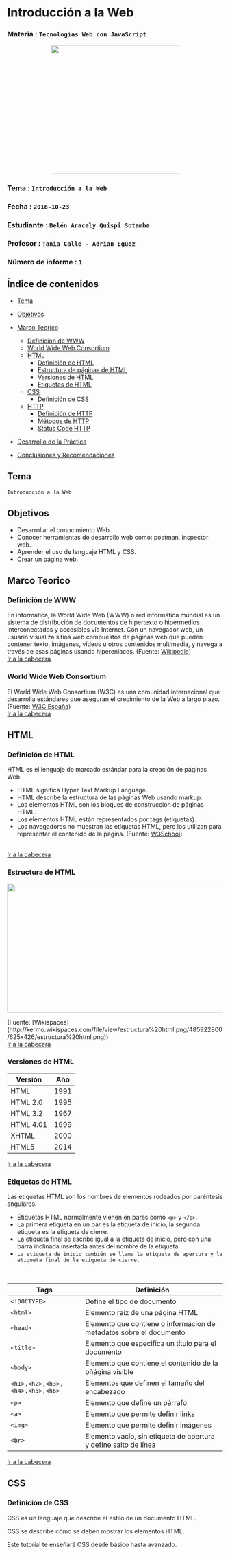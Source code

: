 # Introducción a la Web
### Materia : `Tecnologías Web con JavaScript` 

<p align="center">
<img src="http://img.microsiervos.com/images2016/javascript_logo.png" width="300" height="300">
</p>

### Tema : `Introducción a la Web`
### Fecha : `2016-10-23`
### Estudiante : `Belén Aracely Quispi Sotamba`
### Profesor : `Tania Calle - Adrian Eguez`
### Número de informe : `1`

<a name="cabecera"></a>
## Índice de contenidos

- <a href="#tema">Tema</a>
- <a href="#objetivos">Objetivos</a>
- <a href="#marco-teorico">Marco Teorico</a>
    * <a href="#www">Definición de WWW</a>
    * <a href="wwwwwwConsortium">World Wide Web Consortium</a>
    * <a href="html">HTML</a>
        * <a href="definicionHtml">Definición de HTML</a>
        * <a href="estructuraHtml">Estructura de páginas de HTML</a>
        * <a href="versionHtml">Versiones de HTML</a>
        * <a href="tagHtml">Etiquetas de HTML</a>
    * <a href="css">CSS</a>
        * <a href="definicionCss">Definición de CSS</a>
    * <a href="http">HTTP</a>
        * <a href="definicionHttp">Definición de HTTP</a>
        * <a href="metodosHttp">Métodos de HTTP</a>
        * <a href="statusCodeHttp">Status Code HTTP</a>
        
- <a href="#desarrollo">Desarrollo de la Práctica</a>
- <a href="#conrec">Conclusiones y Recomendaciones</a>

<a name="tema"></a>
## Tema
`Introducción a la Web`

<a name="objetivos"></a>
## Objetivos
- Desarrollar el conocimiento Web.
- Conocer herramientas de desarrollo web como: postman, inspector web.
- Aprender el uso de lenguaje HTML y CSS.
- Crear un página web.

<a name="marco-teorico"></a>
## Marco Teorico
<a name="www"></a>
### Definición de WWW

En informática, la World Wide Web (WWW) o red informática mundial es un sistema de distribución de documentos de hipertexto o hipermedios interconectados y accesibles vía Internet. Con un navegador web, un usuario visualiza sitios web compuestos de páginas web que pueden contener texto, imágenes, vídeos u otros contenidos multimedia, y navega a través de esas páginas usando hiperenlaces. (Fuente: [Wikipedia](https://es.wikipedia.org/wiki/World_Wide_Web))
<br>
<a href="#cabecera">Ir a la cabecera</a>
<br>

<a name="wwwConsortium"></a>
### World Wide Web Consortium

El World Wide Web Consortium (W3C) es una comunidad internacional que desarrolla estándares que aseguran el crecimiento de la Web a largo plazo. (Fuente: [W3C España](http://www.w3c.es/))
<br>
<a href="#cabecera">Ir a la cabecera</a>
<br>

<a name="html"></a>
## HTML

<a name="definicionHtml"></a>
### Definición de HTML
HTML es el lenguaje de marcado estándar para la creación de páginas Web.

- HTML significa Hyper Text Markup Language.
- HTML describe la estructura de las páginas Web usando markup.
- Los elementos HTML son los bloques de construcción de páginas HTML.
- Los elementos HTML están representados por tags (etiquetas).
- Los navegadores no muestran las etiquetas HTML, pero los utilizan para representar el contenido de la página.
(Fuente: [W3School](http://www.w3schools.com/html/html_intro.asp))
<br>
<a href="#cabecera">Ir a la cabecera</a>
<br>

<a name="estructuraHtml"></a>
### Estructura de HTML
<p align="center">
<img src="http://kermo.wikispaces.com/file/view/estructura%20html.png/485922800/625x426/estructura%20html.png" width="600" height="300">
</p>
(Fuente: [Wikispaces](http://kermo.wikispaces.com/file/view/estructura%20html.png/485922800/625x426/estructura%20html.png))
<br>
<a href="#cabecera">Ir a la cabecera</a>
<br>

<a name="versionHtml"></a>
### Versiones de HTML

| Versión | Año |
|---|---|
|HTML|1991|
|HTML 2.0|1995|
|HTML 3.2|1967|
|HTML 4.01|1999|
|XHTML|2000|
|HTML5|2014|
<a href="#cabecera">Ir a la cabecera</a>
<br>

<a name="tagHtml"></a>
### Etiquetas de HTML

Las etiquetas HTML son los nombres de elementos rodeados por paréntesis angulares.

* Etiquetas HTML normalmente vienen en pares como `<p>` y `</p>`.
* La primera etiqueta en un par es la etiqueta de inicio, la segunda etiqueta es la etiqueta de cierre.
* La etiqueta final se escribe igual a la etiqueta de inicio, pero con una barra inclinada insertada antes del nombre de la etiqueta.
* `La etiqueta de inicio también se llama la etiqueta de apertura y la etiqueta final de la etiqueta de cierre. `
<br>
    
| Tags| Definición |
| --- | --- |
|`<!DOCTYPE>` | Define el tipo de documento |
|`<html>` | Elemento raíz de una página HTML |
|`<head>` | Elemento que contiene o informacion de metadatos sobre el documento | 
|`<title>` | Elemento que especifica un título para el documento | 
| `<body>`| Elemento que contiene el contenido de la pñágina visible |
| `<h1>,<h2>,<h3>,<h4>,<h5>,<h6>` | Elementos que definen el tamaño del encabezado |
| `<p>` | Elemento que define un párrafo |
| `<a>` | Elemento que permite definir links |
| `<img>`| Elemento que permite definir imágenes |
| `<br>`| Elemento vacío, sin etiqueta de apertura y define salto de línea |
<a href="#cabecera">Ir a la cabecera</a>
<br>

<a name="css"></a>
## CSS

<a name="definicionCss"></a>
### Definición de CSS
CSS es un lenguaje que describe el estilo de un documento HTML.

CSS se describe cómo se deben mostrar los elementos HTML.

Este tutorial te enseñará CSS desde básico hasta avanzado.


